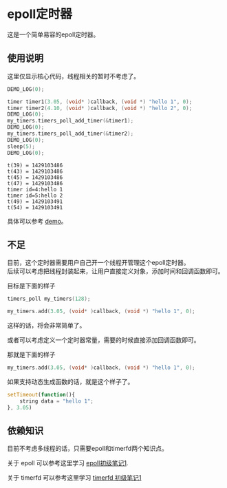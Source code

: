 # epoll定时器

这是一个简单易容的epoll定时器。  


## 使用说明

这里仅显示核心代码，线程相关的暂时不考虑了。  

```cpp
DEMO_LOG(0);

timer timer1(3.05, (void* )callback, (void *) "hello 1", 0);
timer timer2(4.10, (void* )callback, (void *) "hello 2", 0);
DEMO_LOG(0);
my_timers.timers_poll_add_timer(&timer1);
DEMO_LOG(0);
my_timers.timers_poll_add_timer(&timer2);
DEMO_LOG(0);
sleep(5);
DEMO_LOG(0);
```

```text
t(39) = 1429103486
t(43) = 1429103486
t(45) = 1429103486
t(47) = 1429103486
timer id=4:hello 1
timer id=5:hello 2
t(49) = 1429103491
t(54) = 1429103491
```

具体可以参考 [demo](demo/demo.cpp)。

## 不足

目前，这个定时器需要用户自己开一个线程开管理这个epoll定时器。  
后续可以考虑把线程封装起来，让用户直接定义对象，添加时间和回调函数即可。  

目标是下面的样子  

```cpp
timers_poll my_timers(128);

my_timers.add(3.05, (void* )callback, (void *) "hello 1", 0);
```

这样的话，将会非常简单了。  

或者可以考虑定义一个定时器常量，需要的时候直接添加回调函数即可。  

那就是下面的样子  

```cpp
my_timers.add(3.05, (void* )callback, (void *) "hello 1", 0);
```

如果支持动态生成函数的话，就是这个样子了。  

```javascript
setTimeout(function(){
    string data = "hello 1";    
}, 3.05)
```

## 依赖知识

目前不考虑多线程的话，只需要epoll和timerfd两个知识点。  

关于 epoll 可以参考这里学习 [epoll初级笔记1][epoll-base-study-one].  

关于 timerfd 可以参考这里学习 [timerfd 初级笔记1][timerfd-base-stydy-one]  

[timerfd-base-stydy-one]: http://github.tiankonguse.com/blog/2015/04/15/timerfd-base-stydy-one/
[epoll-base-study-one]: http://github.tiankonguse.com/blog/2015/04/14/epoll-base-study-one/
